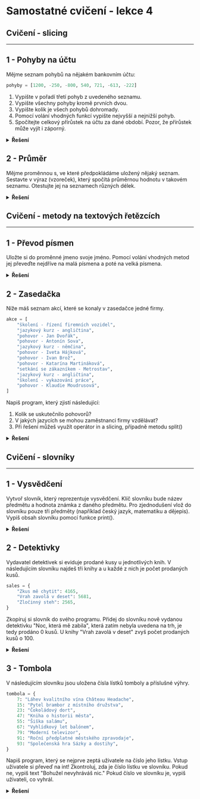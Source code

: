 # Samostatné cvičení - lekce 4
## Cvičení - slicing 
---

## 1 - Pohyby na účtu

Mějme seznam pohybů na nějakém bankovním účtu:

```python
pohyby = [1200, -250, -800, 540, 721, -613, -222]
```

1. Vypište v pořadí třetí pohyb z uvedeného seznamu.
2. Vypište všechny pohyby kromě prvních dvou.
3. Vypište kolik je všech pohybů dohromady.
4. Pomocí volání vhodných funkcí vypište nejvyšší a nejnižší pohyb.
5. Spočítejte celkový přírůstek na účtu za dané období. Pozor, že přírůstek může vyjít i záporný.


<details>
<summary><b>Řešení</b></summary>

```python
Tady zatím řešení není :)
```

</details>


## 2 - Průměr

Mějme proměnnou s, ve které předpokládáme uložený nějaký seznam. Sestavte v výraz (vzoreček), který spočítá průměrnou hodnotu v takovém seznamu. Otestujte jej na seznamech různých délek.


<details>
<summary><b>Řešení</b></summary>

```python
Tady zatím řešení není :)
```

</details>

## Cvičení - metody na textových řetězcích 
---

## 1 - Převod písmen

Uložte si do proměnné jmeno svoje jméno. Pomocí volání vhodných metod jej převeďte nejdříve na malá písmena a poté na velká písmena.

<details>
<summary><b>Řešení</b></summary>

```python
Tady zatím řešení není :)
```

</details>

## 2 - Zasedačka

Níže máš seznam akcí, které se konaly v zasedačce jedné firmy.

```python
akce = [
    "školení - řízení firemních vozidel",
    "jazykový kurz - angličtina",
    "pohovor - Jan Dvořák",
    "pohovor - Antonín Sova",
    "jazykový kurz - němčina",
    "pohovor - Iveta Hájková",
    "pohovor - Ivan Brož",
    "pohovor - Katarína Martináková",
    "setkání se zákazníkem - Metrostav",
    "jazykový kurz - angličtina",
    "školení - vykazování práce",
    "pohovor - Klaudie Moudrusová",
]
```

Napiš program, který zjistí následující:

1. Kolik se uskutečnilo pohovorů?
2. V jakých jazycích se mohou zaměstnanci firmy vzdělávat?
3. Při řešení můžeš využít operátor in a slicing, případně metodu split()


<details>
<summary><b>Řešení</b></summary>

```python

```

</details>

## Cvičení - slovníky
---

## 1 - Vysvědčení

Vytvoř slovník, který reprezentuje vysvědčení. Klíč slovníku bude název předmětu a hodnota známka z daného předmětu. Pro zjednodušení vlož do slovníku pouze tři předměty (například český jazyk, matematiku a dějepis). Vypiš obsah slovníku pomocí funkce print().

<details>
<summary><b>Řešení</b></summary>

```python
Tady zatím řešení není :)
```

</details>

## 2 - Detektivky

Vydavatel detektivek si eviduje prodané kusy u jednotlivých knih. V následujícím slovníku najdeš tři knihy a u každé z nich je počet prodaných kusů.

```python
sales = {
    "Zkus mě chytit": 4165,
    "Vrah zavolá v deset": 5681,
    "Zločinný steh": 2565,
}
```

Zkopíruj si slovník do svého programu.
Přidej do slovníku nově vydanou detektivku "Noc, která mě zabila", která zatím nebyla uvedena na trh, je tedy prodáno 0 kusů.
U knihy "Vrah zavolá v deset" zvyš počet prodaných kusů o 100.

<details>
<summary><b>Řešení</b></summary>

```python
Tady zatím řešení není :)
```

</details>

## 3 - Tombola

V následujícím slovníku jsou uložena čísla lístků tomboly a příslušné výhry.

```python
tombola = {
    7: "Láhev kvalitního vína Château Headache",
    15: "Pytel brambor z místního družstva",
    23: "Čokoládový dort",
    47: "Kniha o historii města",
    55: "Šiška salámu",
    67: "Vyhlídkový let balónem",
    79: "Moderní televizor",
    91: "Roční předplatné městského zpravodaje",
    93: "Společenská hra Sázky a dostihy",
}
```

Napiš program, který se nejprve zeptá uživatele na číslo jeho lístku. Vstup uživatele si převeď na int!
Zkontroluj, zda je číslo lístku ve slovníku. Pokud ne, vypiš text "Bohužel nevyhráváš nic." Pokud číslo ve slovníku je, vypiš uživateli, co vyhrál.

<details>
<summary><b>Řešení</b></summary>

```python
Tady zatím řešení není :)
```

</details>